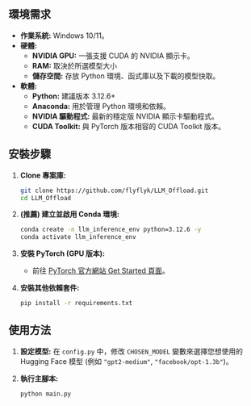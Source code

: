 ## 環境需求

*   **作業系統:** Windows 10/11。
*   **硬體:**
    *   **NVIDIA GPU:** 一張支援 CUDA 的 NVIDIA 顯示卡。
    *   **RAM:** 取決於所選模型大小
    *   **儲存空間:** 存放 Python 環境、函式庫以及下載的模型快取。
*   **軟體:**
    *   **Python:** 建議版本 3.12.6+
    *   **Anaconda:** 用於管理 Python 環境和依賴。
    *   **NVIDIA 驅動程式:** 最新的穩定版 NVIDIA 顯示卡驅動程式。
    *   **CUDA Toolkit:** 與 PyTorch 版本相容的 CUDA Toolkit 版本。

## 安裝步驟

1.  **Clone 專案庫:**
    ```bash
    git clone https://github.com/flyflyk/LLM_Offload.git
    cd LLM_Offload
    ```

2.  **(推薦) 建立並啟用 Conda 環境:**
    ```bash
    conda create -n llm_inference_env python=3.12.6 -y
    conda activate llm_inference_env
    ```

3.  **安裝 PyTorch (GPU 版本):**
    *   前往 [PyTorch 官方網站 Get Started 頁面](https://pytorch.org/get-started/locally/)。

4.  **安裝其他依賴套件:**
    ```bash
    pip install -r requirements.txt
    ```

## 使用方法

1.  **設定模型:**
    在 `config.py` 中，修改 `CHOSEN_MODEL` 變數來選擇您想使用的 Hugging Face 模型 (例如 `"gpt2-medium"`, `"facebook/opt-1.3b"`)。

2.  **執行主腳本:**
    ```bash
    python main.py
    ```